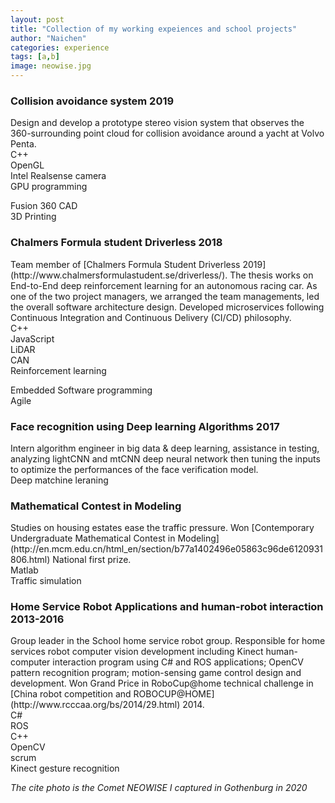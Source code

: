 ```yaml
---
layout: post
title: "Collection of my working expeiences and school projects"
author: "Naichen"
categories: experience
tags: [a,b]
image: neowise.jpg
---
```

<p id=Collision>
<h3 id="heading-three-h3">Collision avoidance system 2019</h3>
</p>
Design and develop a prototype stereo vision system that observes the 360-surrounding point cloud for collision avoidance around a yacht at Volvo Penta.
<div class="rcorners-small">C++</div> 
<div class="rcorners-small">OpenGL</div>
<div class="rcorners-small">Intel Realsense camera</div>
<div class="rcorners-small">GPU programming</div>
<p></p>
<div class="rcorners-small">Fusion 360 CAD</div> 
<div class="rcorners-small">3D Printing</div> 
<p id=CFSD19>
<h3 id="heading-three-h3">Chalmers Formula student Driverless  2018</h3>
</p>
Team member of [Chalmers Formula Student Driverless 2019](http://www.chalmersformulastudent.se/driverless/). The thesis works on End-to-End deep reinforcement learning for an autonomous racing car. As one of the two project managers, we arranged the team managements, led the overall software architecture design. Developed microservices following Continuous Integration and Continuous Delivery (CI/CD) philosophy. 
<br>
<div class="rcorners-small">C++</div> 
<div class="rcorners-small">JavaScript</div> 
<div class="rcorners-small">LiDAR</div> 
<div class="rcorners-small">CAN</div> 
<div class="rcorners-small">Reinforcement learning</div> 
<p></p>
<div class="rcorners-small">Embedded Software programming</div> 
<div class="rcorners-small">Agile</div> 
<p id=Face>
<h3 id="heading-three-h3"> Face recognition using Deep learning Algorithms 2017</h3>
</p>
Intern algorithm engineer in big data & deep learning, assistance in testing, analyzing lightCNN and mtCNN deep neural network then tuning the inputs to optimize the performances of the face verification model.
<div class="rcorners-small">Deep matchine leraning</div> 

<p id=CUMCM>
<h3 id="heading-three-h3"> Mathematical Contest in Modeling </h3>
</p>
Studies on housing estates ease the traffic pressure. Won [Contemporary Undergraduate Mathematical Contest in Modeling](http://en.mcm.edu.cn/html_en/section/b77a1402496e05863c96de6120931806.html) National first prize.
<div class="rcorners-small">Matlab</div> 
<div class="rcorners-small">Traffic simulation</div> 

<p id=Robot>
<h3 id="heading-three-h3"> Home Service Robot Applications and human-robot interaction 2013-2016</h3>
</p>
Group leader in the School home service robot group. Responsible for home services robot computer vision development including Kinect human-computer interaction program using C# and ROS applications; OpenCV pattern recognition program; motion-sensing game control design and development. Won Grand Price in RoboCup@home technical challenge in [China robot competition and ROBOCUP@HOME](http://www.rcccaa.org/bs/2014/29.html) 2014.
<div class="rcorners-small">C#</div> 
<div class="rcorners-small">ROS</div> 
<div class="rcorners-small">C++</div> 
<div class="rcorners-small">OpenCV</div> 
<div class="rcorners-small">scrum</div> 
<div class="rcorners-small">Kinect gesture recognition</div> 

<em> The cite photo is the Comet NEOWISE I captured in Gothenburg in 2020</em>
